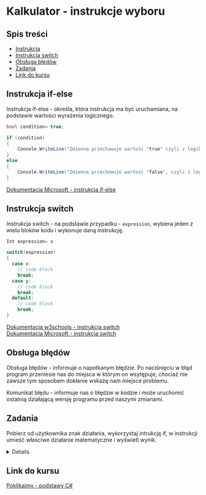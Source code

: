 # Kalkulator - instrukcje wyboru
## Spis treści
* [Instrukcja](#Instrukcja_if-else)
* [Instrukcja switch](#Instrukcja_switch)
* [Obsługa błędów](#Obsługa_błędów)
* [Zadania](#Zadania)
* [Link do kursu](#Link_do_kursu)
<a name="Instrukcja_if-else"/>

## Instrukcja if-else

Instrukcja if-else - określa, która instrukcja ma być uruchamiana, na podstawie wartości wyrażenia logicznego.

```c#  
bool condition= true;

if (condition)
{
    Console.WriteLine("Zmienna przechowuje wartość "true" czyli z logiki prawdę.");
}
else
{
    Console.WriteLine("Zmienna przechowuje wartość "false", czyli z logiki fałsz.");
}
```
[Dokumentacja Microsoft - instrukcja if-else](https://docs.microsoft.com/pl-pl/dotnet/csharp/language-reference/keywords/if-else)

<a name="Instrukcja_switch"/>

## Instrukcja switch
Instrukcja switch - na podstawie przypadku - `expression`, wybiera jeden z wielu bloków kodu i wykonuje daną instrukcję.

```c#
Int expression= x

switch(expression) 
{
  case x:
    // code block
    break;
  case y:
    // code block
    break;
  default:
    // code block
    break;
}
```
[Dokumentacja w3schools - instrukcja switch](https://www.w3schools.com/cs/cs_switch.php)<br>
[Dokumentacja Microsoft - instrukcja switch](https://docs.microsoft.com/pl-pl/dotnet/csharp/language-reference/keywords/switch)

<a name="Obsługa_błędów"/>

## Obsługa błędów

Obsługa błędów - informuje o napotkanym błędzie. Po naciśnięciu w błąd program przeniesie nas do miejsca w którym on wsytępuje, chociaż nie zawsze tym sposobem dokłanie wskażę nam miejsce problemu. <br>

Komunikat błędu - informuje nas o błędzie w kodzie i może uruchomić ostatnią działającą wersję programu przed naszymi zmianami. 

<a name="Zadania"/>

## Zadania
Pobierz od użytkownika znak działania, wykorzystaj intrukcję if, w instrukcji umieść właściwe działanie matematyczne i wyświetl wynik.

<details>
  <summary>Pokaż rozwiązanie</summary>
  
 ```c#
	if (condition)
	{
	Console.WriteLine("Zmienna przechowuje wartość "true" czyli z logiki prawdę.");
	}
	else
	{
	Console.WriteLine("Zmienna przechowuje wartość "false", czyli z logiki fałsz.");
	}
  ```
</details>

<a name="Link_do_kursu"/>

## Link do kursu
[Poklikajmy - podstawy C#](https://youtu.be/daIjsicyZBk)
